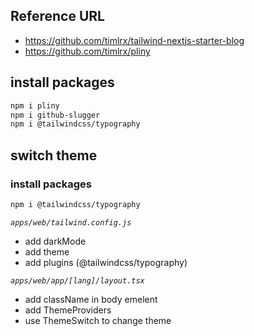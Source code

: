 ## Reference URL

* https://github.com/timlrx/tailwind-nextjs-starter-blog  
* https://github.com/timlrx/pliny  

## install packages

```bash
npm i pliny
npm i github-slugger
npm i @tailwindcss/typography
```

## switch theme

### install packages

```bash
npm i @tailwindcss/typography
```

*`apps/web/tailwind.config.js`*

* add darkMode
* add theme
* add plugins (@tailwindcss/typography)

*`apps/web/app/[lang]/layout.tsx`*

* add className in body emelent
* add ThemeProviders
* use ThemeSwitch to change theme
